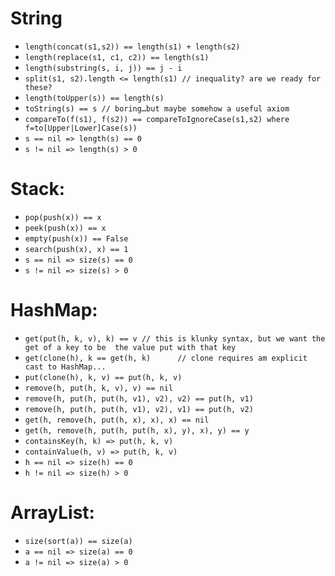 String
======
* `length(concat(s1,s2)) == length(s1) + length(s2)`
* `length(replace(s1, c1, c2)) == length(s1)`
* `length(substring(s, i, j)) == j - i`
* `split(s1, s2).length <= length(s1) // inequality? are we ready for these?`
* `length(toUpper(s)) == length(s)`
* `toString(s) == s // boring…but maybe somehow a useful axiom`
* `compareTo(f(s1), f(s2)) == compareToIgnoreCase(s1,s2) where f=to[Upper|Lower]Case(s))`
* `s == nil => length(s) == 0`
* `s != nil => length(s) > 0`

Stack:
=======
* `pop(push(x)) == x`
* `peek(push(x)) == x`
* `empty(push(x)) == False`
* `search(push(x), x) == 1`
* `s == nil => size(s) == 0`
* `s != nil => size(s) > 0`

HashMap:
=======
* `get(put(h, k, v), k) == v // this is klunky syntax, but we want the get of a key to be 
  the value put with that key`
* `get(clone(h), k == get(h, k)      // clone requires am explicit cast to HashMap...`
* `put(clone(h), k, v) == put(h, k, v)`
* `remove(h, put(h, k, v), v) == nil`
* `remove(h, put(h, put(h, v1), v2), v2) == put(h, v1)`
* `remove(h, put(h, put(h, v1), v2), v1) == put(h, v2)`
* `get(h, remove(h, put(h, x), x), x) == nil`
* `get(h, remove(h, put(h, put(h, x), y), x), y) == y`
* `containsKey(h, k) => put(h, k, v)`
* `containValue(h, v) => put(h, k, v)`
* `h == nil => size(h) == 0`
* `h != nil => size(h) > 0`

ArrayList:
=========
* `size(sort(a)) == size(a)`
* `a == nil => size(a) == 0`
* `a != nil => size(a) > 0`
